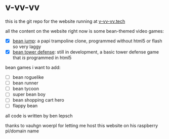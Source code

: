# v-vv-vv
this is the git repo for the website running at [v-vv-vv.tech](http://v-vv-vv.tech)

all the content on the website right now is some bean-themed video games:

- [x] [bean jump](http://v-vv-vv.tech/beanjump): a papi trampoline clone, programmed without html5 or flash so very laggy
- [x] [bean tower defense](http://v-vv-vv.tech/beantd): still in development, a basic tower defense game that *is* programmed in html5

bean games i want to add:

 - [ ] bean roguelike
 - [ ] bean runner
 - [ ] bean tycoon
 - [ ] super bean boy
 - [ ] bean shopping cart hero
 - [ ] flappy bean

all code is written by ben lepsch

thanks to vauhgn woerpl for letting me host this website on his raspberry pi/domain name